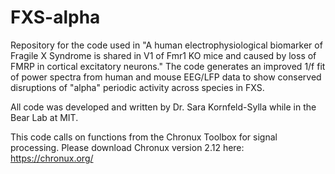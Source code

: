# FXS-alpha
Repository for the code used in "A human electrophysiological biomarker of Fragile X Syndrome is shared in V1 of Fmr1 KO mice and caused by loss of FMRP in cortical excitatory neurons." The code generates an improved 1/f fit of power spectra from human and mouse EEG/LFP data to show conserved disruptions of "alpha" periodic activity across species in FXS.

All code was developed and written by Dr. Sara Kornfeld-Sylla while in the Bear Lab at MIT.

This code calls on functions from the Chronux Toolbox for signal processing. Please download Chronux version 2.12 here: https://chronux.org/
